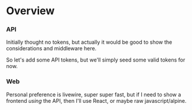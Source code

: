 # Overview
### API
Initially thought no tokens, but actually it would be good to show the considerations and middleware here.

So let's add some API tokens, but we'll simply seed some valid tokens for now.


### Web
Personal preference is livewire, super super fast, but if I need to show a frontend _using_ the API, then I'll use React, or maybe raw javascript/alpine.
